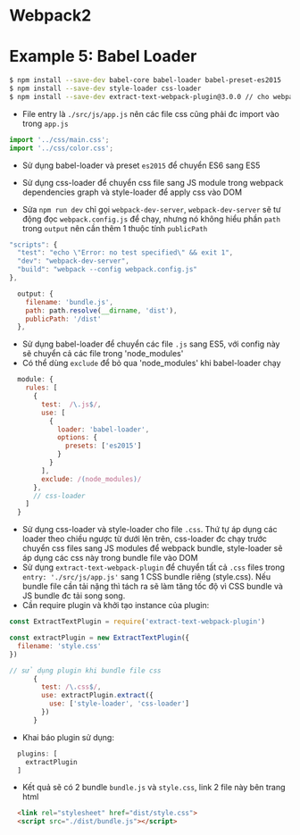 # Webpack2

# Example 5: Babel Loader

```bash
$ npm install --save-dev babel-core babel-loader babel-preset-es2015
$ npm install --save-dev style-loader css-loader
$ npm install --save-dev extract-text-webpack-plugin@3.0.0 // cho webpack@3.2.0
```

* File entry là `./src/js/app.js` nên các file css cũng phải đc import vào trong `app.js`

```js
import '../css/main.css';
import '../css/color.css';
```

* Sử dụng babel-loader và preset `es2015` để chuyển ES6 sang ES5
* Sử dụng css-loader để chuyển css file sang JS module trong webpack dependencies graph và style-loader để apply css vào DOM

* Sửa `npm run dev` chỉ gọi `webpack-dev-server`, `webpack-dev-server` sẽ tư động đọc `webpack.config.js` để chạy, nhưng nó không hiểu phần `path` trong `output` nên cần thêm 1 thuộc tính `publicPath`

```js
"scripts": {
  "test": "echo \"Error: no test specified\" && exit 1",
  "dev": "webpack-dev-server",
  "build": "webpack --config webpack.config.js"
},
```
```js
  output: {
    filename: 'bundle.js',
    path: path.resolve(__dirname, 'dist'),
    publicPath: '/dist'
  },
```

* Sử dụng babel-loader để chuyển các file `.js` sang ES5, với config này sẽ chuyển cả các file trong 'node_modules'
* Có thể dùng `exclude` để bỏ qua 'node_modules' khi babel-loader chạy
```js
  module: {
    rules: [
      {
        test:  /\.js$/, 
        use: [
          {
            loader: 'babel-loader',
            options: {
              presets: ['es2015']
            }
          }
        ],
        exclude: /(node_modules)/
      },
      // css-loader
    ]
  }
```

* Sử dụng css-loader và style-loader cho file `.css`. Thứ tự áp dụng các loader theo chiều ngược từ dưới lên trên, css-loader đc chạy trước chuyển css files sang JS modules để webpack bundle, style-loader sẽ áp dụng các css này trong bundle file vào DOM
* Sử dụng `extract-text-webpack-plugin` để chuyển tất cả `.css` files trong `entry: './src/js/app.js'` sang 1 CSS bundle riêng (style.css). Nếu bundle file cần tải nặng thì tách ra sẽ làm tăng tốc độ vì CSS bundle và JS bundle đc tải song song.
* Cần require plugin và khởi tạo instance của plugin:

```js
const ExtractTextPlugin = require('extract-text-webpack-plugin')

const extractPlugin = new ExtractTextPlugin({
  filename: 'style.css'
})
```

```js
// sử dụng plugin khi bundle file css
      {
        test: /\.css$/,
        use: extractPlugin.extract({
          use: ['style-loader', 'css-loader']
        })
      }
```

* Khai báo plugin sử dụng:
```js
  plugins: [
    extractPlugin
  ]
```

* Kết quả sẽ có 2 bundle `bundle.js` và `style.css`, link 2 file này bên trang html
```html
  <link rel="stylesheet" href="dist/style.css">
  <script src="./dist/bundle.js"></script> 
```
